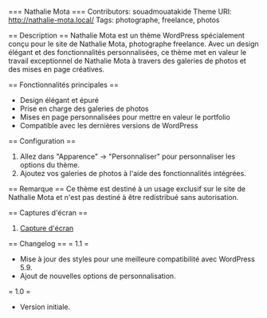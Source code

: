 === Nathalie Mota ===
Contributors: souadmouatakide
Theme URI: http://nathalie-mota.local/
Tags: photographe, freelance, photos

== Description ==
Nathalie Mota est un thème WordPress spécialement conçu pour le site de Nathalie Mota, photographe freelance. Avec un design élégant et des fonctionnalités personnalisées, ce thème met en valeur le travail exceptionnel de Nathalie Mota à travers des galeries de photos et des mises en page créatives.

== Fonctionnalités principales ==

- Design élégant et épuré
- Prise en charge des galeries de photos
- Mises en page personnalisées pour mettre en valeur le portfolio
- Compatible avec les dernières versions de WordPress

== Configuration ==

1. Allez dans "Apparence" -> "Personnaliser" pour personnaliser les options du thème.
2. Ajoutez vos galeries de photos à l'aide des fonctionnalités intégrées.

== Remarque ==
Ce thème est destiné à un usage exclusif sur le site de Nathalie Mota et n'est pas destiné à être redistribué sans autorisation.

== Captures d'écran ==

1. [Capture d'écran](screenshot.png)

== Changelog ==
= 1.1 =

- Mise à jour des styles pour une meilleure compatibilité avec WordPress 5.9.
- Ajout de nouvelles options de personnalisation.

= 1.0 =

- Version initiale.
